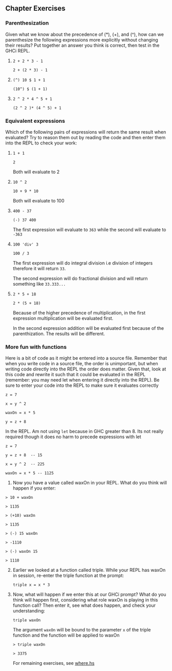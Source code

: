 ## Chapter Exercises

### Parenthesization

Given what we know about the precedence of (\*), (+), and (^),
how can we parenthesize the following expressions more explicitly
without changing their results? Put together an answer
you think is correct, then test in the GHCi REPL.

1. `2 + 2 * 3 - 1`

   `2 + (2 * 3) - 1`

2. `(^) 10 $ 1 + 1`

   `(10^) $ (1 + 1)`

3. `2 ^ 2 * 4 ^ 5 + 1`

   `(2 ^ 2 )* (4 ^ 5) + 1`

### Equivalent expressions

Which of the following pairs of expressions will return the
same result when evaluated? Try to reason them out by reading
the code and then enter them into the REPL to check your
work:

1. `1 + 1`

   `2`

   Both will evaluate to 2

2. `10 ^ 2`

   `10 + 9 * 10`

   Both will evaluate to 100

3. `400 - 37`

   `(-) 37 400`

   The first expression will evaluate to `363` while the second will evaluate to `-363`

4. `100 'div' 3`

   `100 / 3`

   The first expression will do integral division i.e division of integers therefore it will return `33`.

   The second expression will do fractional division and will return something like `33.333...`

5. `2 * 5 + 18`

   `2 * (5 + 18)`

   Because of the higher precedence of multiplication, in the first expression multiplication will be evaluated first.

   In the second expression addition will be evaluated first because of the parenthization. The results will be different.

### More fun with functions

Here is a bit of code as it might be entered into a source file.
Remember that when you write code in a source file, the order
is unimportant, but when writing code directly into the REPL
the order does matter. Given that, look at this code and rewrite
it such that it could be evaluated in the REPL (remember: you
may need let when entering it directly into the REPL). Be sure
to enter your code into the REPL to make sure it evaluates
correctly

```
z = 7

x = y ^ 2

waxOn = x * 5

y = z + 8

```

In the REPL. Am not using `let` because in GHC greater than 8. Its not really required though it does no harm to precede expressions with let

```
z = 7

y = z + 8  -- 15

x = y ^ 2  -- 225

waxOn = x * 5 -- 1125

```

1. Now you have a value called waxOn in your REPL. What do
   you think will happen if you enter:

```
> 10 + waxOn

> 1135

> (+10) waxOn

> 1135

> (-) 15 waxOn

> -1110

> (-) waxOn 15

> 1110

```

2. Earlier we looked at a function called triple. While your
   REPL has waxOn in session, re-enter the triple function at
   the prompt:

   `triple x = x * 3`

3. Now, what will happen if we enter this at our GHCi prompt?
   What do you think will happen first, considering what role
   waxOn is playing in this function call? Then enter it, see
   what does happen, and check your understanding:

   `triple waxOn`

   The argument `waxOn` will be bound to the parameter `x` of the triple function and the function will be applied to waxOn

   ```
   > triple waxOn

   > 3375

   ```

   For remaining exercises, see [where.hs](https://github.com/samtechie/haskellbook/blob/main/ch02/where.hs)
